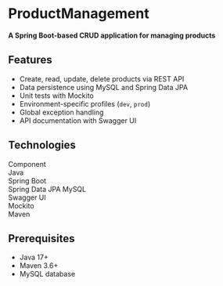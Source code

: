 # ProductManagement


**A Spring Boot-based CRUD application for managing products**

## Features
- Create, read, update, delete products via REST API
- Data persistence using MySQL and Spring Data JPA
- Unit tests with Mockito
- Environment-specific profiles (`dev`, `prod`)
- Global exception handling
- API documentation with Swagger UI

## Technologies
Component      
Java         
Spring Boot   
Spring Data JPA
MySQL         
Swagger UI     
Mockito       
Maven          

##  Prerequisites
- Java 17+
- Maven 3.6+
- MySQL database



